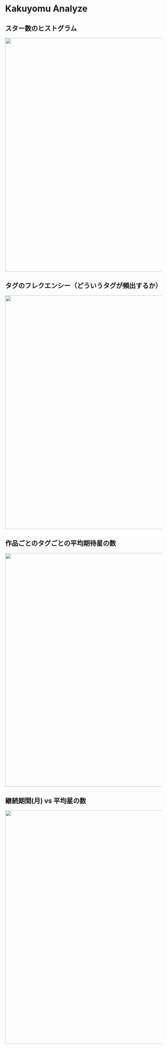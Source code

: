 # Kakuyomu Analyze

## スター数のヒストグラム
<p align="center">
  <img width="750px" src="https://user-images.githubusercontent.com/4949982/33274591-cffea708-d3d3-11e7-97bf-8dba5451c01c.png">
</p>


## タグのフレクエンシー（どういうタグが頻出するか）
<p align="center">
  <img width="750px" src="https://user-images.githubusercontent.com/4949982/33275156-795a4ebe-d3d5-11e7-9d63-bd3c73b5c216.png">
</p>

## 作品ごとのタグごとの平均期待星の数
<p align="center">
  <img width="750px" src="https://user-images.githubusercontent.com/4949982/33275948-7402492e-d3d7-11e7-9471-fc8abdf730e9.png">
</p>

## 継続期間(月) vs 平均星の数
<p align="center">
  <img width="750px" src="https://user-images.githubusercontent.com/4949982/33278689-aef082d2-d3df-11e7-876a-61cb06ab3abb.png">
</p>
